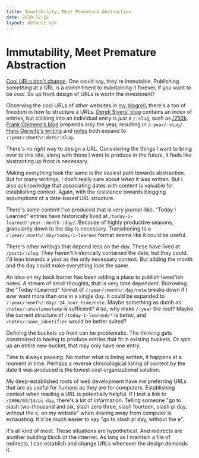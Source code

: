 ```yaml
---
title: Immutability, Meet Premature Abstraction
date: 2020-12-22
layout: default.njk
---
```


# Immutability, Meet Premature Abstraction

[Cool URLs don't change][].
One could say, they're immutable.
Publishing _something_ at a URL is a commitment to maintaining it forever, if you want to be _cool_.
So up front design of URLs is worth the investment?

Observing the cool URLs of other websites in [my blogroll][], there's a ton of freedom in how to structure a URLs.
[Derek Sivers' blog][] contains an index of entries, but clicking into an individual entry is _just_ a `/:slug`, such as [/250k][].
[Frank Chimero's blog][] prepends only the year, resulting in `/:year/:slug/`.
[Hans Gerwitz's writing][] and [notes][] both expand to `/:year/:month/:date/:slug`.

There's no _right_ way to design a URL.
Considering the things I want to bring over to this site, along with those I want to produce in the future, it feels like abstracting up front is necessary.

Making everything look the same is the easiest path towards abstraction.
But for many writings, I don't really care about _when_ it was written.
But I also acknowledge that associating dates with content is valuable for establishing context.
Again, with the resistance towards blogging assumptions of a date-based URL structure.

There's some content I've produced that is very journal-like.
"Today I Learned" entries have historically lived at `/today-i-learned/:year-:month-:day/`.
Because of highly productive seasons, granularity down to the day is necessary.
Transitioning to a `/:year/:month/:day/today-i-learned` format seems like it could be useful.

There's other writings that depend less on the day.
These have lived at `/posts/:slug`.
They haven't historically contained the date, but they could.
I'd lean towards a year as the only necessary context.
But adding the month and the day could make everything look the same.

An idea on my back burner has been adding a place to publish tweet'ish notes.
A stream of small thoughts, that is very time dependent.
Borrowing the "Today I Learned" format of `/:year/:month/:day/note` breaks down if I ever want more than one in a single day.
It could be expanded to `/:year/:month/:day/:24_hour_time/note`.
Maybe something as dumb as `/notes/:unixtimestamp` is sufficient?
Also, why make `/:year` the root?
Maybe the current structure of `/today-i-learned/*` is better, and `/notes/:some_identifier` would be better suited?

Defining the buckets up front can be problematic.
The thinking gets constrained to having to produce entries that fit in existing buckets.
Or spin up an entire new bucket, that may only have one entry.

Time is always passing.
No matter what is being written, it happens at a moment in time.
Perhaps a reverse chronological listing of content by the date it was produced is the lowest cost organizational solution.

My deep-established roots of web development have me preferring URLs that are as useful for humans as they are for computers.
Establishing context when reading a URL is potentially helpful.
If I text a link to `/2006/03/14/pi-day`, there's a lot of information.
Telling someone "go to slash two-thousand and six, slash zero three, slash fourteen, slash pi day, without the e, on my website" when sharing away from computer is exhausting.
It'd be much easier to say "go to slash pi day, without the e".

It's all kind of moot.
Those situations are hypothetical.
And redirects are another building block of the internet.
As long as I maintain a file of redirects, I can establish and change URLs whenever the design demands it.

[cool urls don't change]: https://www.w3.org/Provider/Style/URI.html
[my blogroll]: /blogroll/
[derek sivers' blog]: https://sive.rs/blog/
[/250k]: https://sive.rs/blog/
[frank chimero's blog]: https://frankchimero.com/blog/2020/now/
[hans gerwitz's writing]: https://hans.gerwitz.com/writing/
[notes]: https://hans.gerwitz.com/notes/
